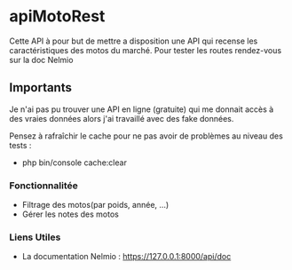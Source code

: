 # apiMotoRest

Cette API à pour but de mettre a disposition une API qui recense les caractéristiques des motos du marché.
Pour tester les routes rendez-vous sur la doc Nelmio

## Importants
Je n'ai pas pu trouver une API en ligne (gratuite) qui me donnait accès à des vraies données alors j'ai travaillé avec des fake données.

Pensez à rafraîchir le cache pour ne pas avoir de problèmes au niveau des tests :
- php bin/console cache:clear

### Fonctionnalitée
- Filtrage des motos(par poids, année, ...)
- Gérer les notes des motos

### Liens Utiles

- La documentation Nelmio : https://127.0.0.1:8000/api/doc

